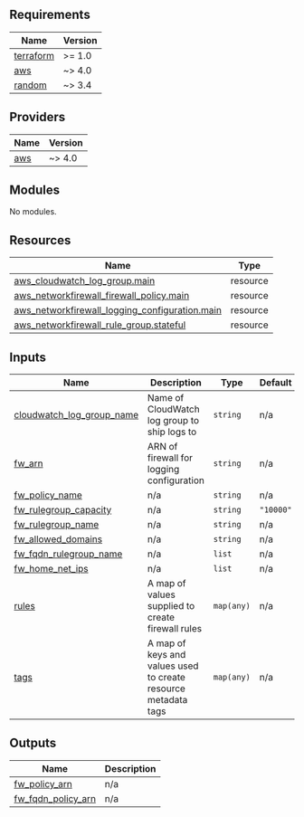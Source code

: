 <!-- BEGIN_TF_DOCS -->
## Requirements

| Name | Version |
|------|---------|
| <a name="requirement_terraform"></a> [terraform](#requirement\_terraform) | >= 1.0 |
| <a name="requirement_aws"></a> [aws](#requirement\_aws) | ~> 4.0 |
| <a name="requirement_random"></a> [random](#requirement\_random) | ~> 3.4 |

## Providers

| Name | Version |
|------|---------|
| <a name="provider_aws"></a> [aws](#provider\_aws) | ~> 4.0 |

## Modules

No modules.

## Resources

| Name | Type |
|------|------|
| [aws_cloudwatch_log_group.main](https://registry.terraform.io/providers/hashicorp/aws/latest/docs/resources/cloudwatch_log_group) | resource |
| [aws_networkfirewall_firewall_policy.main](https://registry.terraform.io/providers/hashicorp/aws/latest/docs/resources/networkfirewall_firewall_policy) | resource |
| [aws_networkfirewall_logging_configuration.main](https://registry.terraform.io/providers/hashicorp/aws/latest/docs/resources/networkfirewall_logging_configuration) | resource |
| [aws_networkfirewall_rule_group.stateful](https://registry.terraform.io/providers/hashicorp/aws/latest/docs/resources/networkfirewall_rule_group) | resource |

## Inputs

| Name | Description | Type | Default | Required |
|------|-------------|------|---------|:--------:|
| <a name="input_cloudwatch_log_group_name"></a> [cloudwatch\_log\_group\_name](#input\_cloudwatch\_log\_group\_name) | Name of CloudWatch log group to ship logs to | `string` | n/a | yes |
| <a name="input_fw_arn"></a> [fw\_arn](#input\_fw\_arn) | ARN of firewall for logging configuration | `string` | n/a | yes |
| <a name="input_fw_policy_name"></a> [fw\_policy\_name](#input\_fw\_policy\_name) | n/a | `string` | n/a | yes |
| <a name="input_fw_rulegroup_capacity"></a> [fw\_rulegroup\_capacity](#input\_fw\_rulegroup\_capacity) | n/a | `string` | `"10000"` | no |
| <a name="input_fw_rulegroup_name"></a> [fw\_rulegroup\_name](#input\_fw\_rulegroup\_name) | n/a | `string` | n/a | yes |
| <a name="input_fw_allowed_domains"></a> [fw\_allowed\_domains](#input\_fw\_allowed\_domains) | n/a | `string` | n/a | yes |
| <a name="input_fw_fqdn_rulegroup_name"></a> [fw\_fqdn\_rulegroup\_name](#input\_fw\_fqdn\_rulegroup\_name) | n/a | `list` | n/a | yes |
| <a name="input_fw_home_net_ips"></a> [fw\_home\_net\_ips](#input\_fw\_home\_net\_ips) | n/a | `list` | n/a | yes |
| <a name="input_rules"></a> [rules](#input\_rules) | A map of values supplied to create firewall rules | `map(any)` | n/a | yes |
| <a name="input_tags"></a> [tags](#input\_tags) | A map of keys and values used to create resource metadata tags | `map(any)` | n/a | yes |

## Outputs

| Name | Description |
|------|-------------|
| <a name="output_fw_policy_arn"></a> [fw\_policy\_arn](#output\_fw\_policy\_arn) | n/a |
| <a name="output_fw_fqdn_policy_arn"></a> [fw\_fqdn\_policy\_arn](#output\_fw\_fdqn\_policy\_arn) | n/a |
<!-- END_TF_DOCS -->